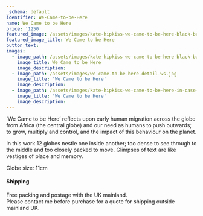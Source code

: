 ```yaml
---
_schema: default
identifier: We-Came-to-be-Here
name: We Came to be Here
price: '1250'
featured_image: /assets/images/kate-hipkiss-we-came-to-be-here-black-background-ws.jpg
featured_image_title: We Came to be Here
button_text:
images:
  - image_path: /assets/images/kate-hipkiss-we-came-to-be-here-black-background-ws-1.jpg
    image_title: We Came to be Here
    image_description:
  - image_path: /assets/images/we-came-to-be-here-detail-ws.jpg
    image_title: 'We Came to be Here'
    image_description:
  - image_path: /assets/images/kate-hipkiss-we-came-to-be-here-in-case-ws.jpg
    image_title: 'We Came to be Here'
    image_description:
---
```

‘We Came to be Here’ reflects upon early human migration across the globe from Africa (the central globe) and our need as humans to push outwards; to grow, multiply and control, and the impact of this behaviour on the planet.

In this work 12 globes nestle one inside another; too dense to see through to the middle and too closely packed to move. Glimpses of text are like vestiges of place and memory.

Globe size: 11cm

#### Shipping

Free packing and postage with the UK mainland.<br>Please contact me before purchase for a quote for shipping outside mainland UK.